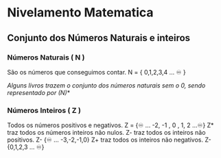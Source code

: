 # Nivelamento Matematica

## Conjunto dos Números Naturais e inteiros

### Números Naturais ( N )

São os números que conseguimos contar.
N = { 0,1,2,3,4 ... ♾️ }

**Alguns livros trazem o conjunto dos números naturais sem o 0, sendo representado por (N*)**

### Números Inteiros ( Z )

Todos os números positivos e negativos.
Z = {♾️ ... -2, -1 , 0 , 1, 2 ...♾️}
Z* traz todos os números inteiros não nulos.
Z- traz todos os inteiros não positivos.  Z- {♾️ ... -3,-2,-1,0}
Z+ traz todos os inteiros não negativos.  Z- {0,1,2,3 ... ♾️}


